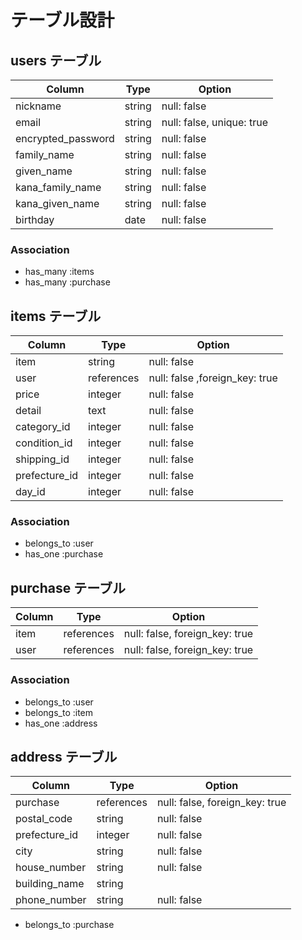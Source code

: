# テーブル設計

## users テーブル

| Column             | Type    | Option                    |
| ------------------ | ------- | ------------------------- |
| nickname           | string  | null: false               |
| email              | string  | null: false, unique: true |
| encrypted_password | string  | null: false               |
| family_name        | string  | null: false               |
| given_name         | string  | null: false               |
| kana_family_name   | string  | null: false               |
| kana_given_name    | string  | null: false               |
| birthday           | date    | null: false               |

### Association

- has_many :items
- has_many :purchase

## items テーブル

| Column        | Type       | Option                         | 
| ------------- | ---------- | ------------------------------ |
| item          | string     | null: false                    |
| user          | references | null: false ,foreign_key: true |
| price         | integer    | null: false                    |
| detail        | text       | null: false                    |
| category_id   | integer    | null: false                    |
| condition_id  | integer    | null: false                    |
| shipping_id   | integer    | null: false                    |
| prefecture_id | integer    | null: false                    |
| day_id        | integer    | null: false                    |

### Association

- belongs_to :user
- has_one :purchase

## purchase テーブル

| Column | Type       | Option                         | 
| ------ | ---------- | ------------------------------ |
| item   | references | null: false, foreign_key: true |
| user   | references | null: false, foreign_key: true |

### Association

- belongs_to :user
- belongs_to :item
- has_one :address

## address テーブル
| Column        | Type       | Option                         | 
| ------------- | ---------- | ------------------------------ |
| purchase      | references | null: false, foreign_key: true |
| postal_code   | string     | null: false                    |
| prefecture_id | integer    | null: false                    |
| city          | string     | null: false                    |
| house_number  | string     | null: false                    |
| building_name | string     |                                |
| phone_number  | string     | null: false                    |

- belongs_to :purchase
